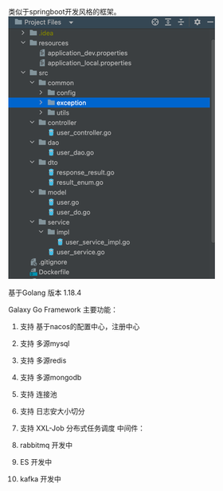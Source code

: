 类似于springboot开发风格的框架。
![img.png](img.png)

基于Golang 版本 1.18.4

Galaxy Go Framework
主要功能：

1. 支持 基于nacos的配置中心，注册中心
2. 支持 多源mysql
3. 支持 多源redis
4. 支持 多源mongodb
5. 支持 连接池
6. 支持 日志安大小切分
7. 支持 XXL-Job 分布式任务调度
中间件：

1. rabbitmq 开发中
2. ES 开发中
3. kafka 开发中
